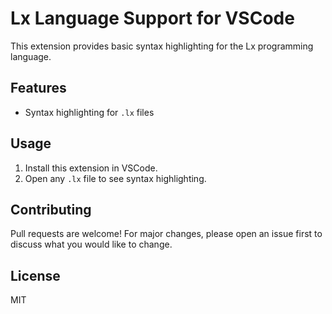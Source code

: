 # Lx Language Support for VSCode

This extension provides basic syntax highlighting for the Lx programming language.

## Features
- Syntax highlighting for `.lx` files

## Usage
1. Install this extension in VSCode.
2. Open any `.lx` file to see syntax highlighting.

## Contributing
Pull requests are welcome! For major changes, please open an issue first to discuss what you would like to change.

## License
MIT
